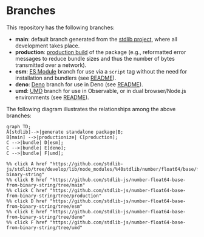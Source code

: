 <!--

@license Apache-2.0

Copyright (c) 2022 The Stdlib Authors.

Licensed under the Apache License, Version 2.0 (the "License");
you may not use this file except in compliance with the License.
You may obtain a copy of the License at

    http://www.apache.org/licenses/LICENSE-2.0

Unless required by applicable law or agreed to in writing, software
distributed under the License is distributed on an "AS IS" BASIS,
WITHOUT WARRANTIES OR CONDITIONS OF ANY KIND, either express or implied.
See the License for the specific language governing permissions and
limitations under the License.

-->

# Branches

This repository has the following branches:

-   **main**: default branch generated from the [stdlib project][stdlib-url], where all development takes place.
-   **production**: [production build][production-url] of the package (e.g., reformatted error messages to reduce bundle sizes and thus the number of bytes transmitted over a network).
-   **esm**: [ES Module][esm-url] branch for use via a `script` tag without the need for installation and bundlers (see [README][esm-readme]).
-   **deno**: [Deno][deno-url] branch for use in Deno (see [README][deno-readme]).
-   **umd**: [UMD][umd-url] branch for use in Observable, or in dual browser/Node.js environments (see [README][umd-readme]).

The following diagram illustrates the relationships among the above branches:

```mermaid
graph TD;
A[stdlib]-->|generate standalone package|B;
B[main] -->|productionize| C[production];
C -->|bundle| D[esm];
C -->|bundle| E[deno];
C -->|bundle| F[umd];

%% click A href "https://github.com/stdlib-js/stdlib/tree/develop/lib/node_modules/%40stdlib/number/float64/base/from-binary-string"
%% click B href "https://github.com/stdlib-js/number-float64-base-from-binary-string/tree/main"
%% click C href "https://github.com/stdlib-js/number-float64-base-from-binary-string/tree/production"
%% click D href "https://github.com/stdlib-js/number-float64-base-from-binary-string/tree/esm"
%% click E href "https://github.com/stdlib-js/number-float64-base-from-binary-string/tree/deno"
%% click F href "https://github.com/stdlib-js/number-float64-base-from-binary-string/tree/umd"
```

[stdlib-url]: https://github.com/stdlib-js/stdlib/tree/develop/lib/node_modules/%40stdlib/number/float64/base/from-binary-string
[production-url]: https://github.com/stdlib-js/number-float64-base-from-binary-string/tree/production
[deno-url]: https://github.com/stdlib-js/number-float64-base-from-binary-string/tree/deno
[deno-readme]: https://github.com/stdlib-js/number-float64-base-from-binary-string/blob/deno/README.md
[umd-url]: https://github.com/stdlib-js/number-float64-base-from-binary-string/tree/umd
[umd-readme]: https://github.com/stdlib-js/number-float64-base-from-binary-string/blob/umd/README.md
[esm-url]: https://github.com/stdlib-js/number-float64-base-from-binary-string/tree/esm
[esm-readme]: https://github.com/stdlib-js/number-float64-base-from-binary-string/blob/esm/README.md